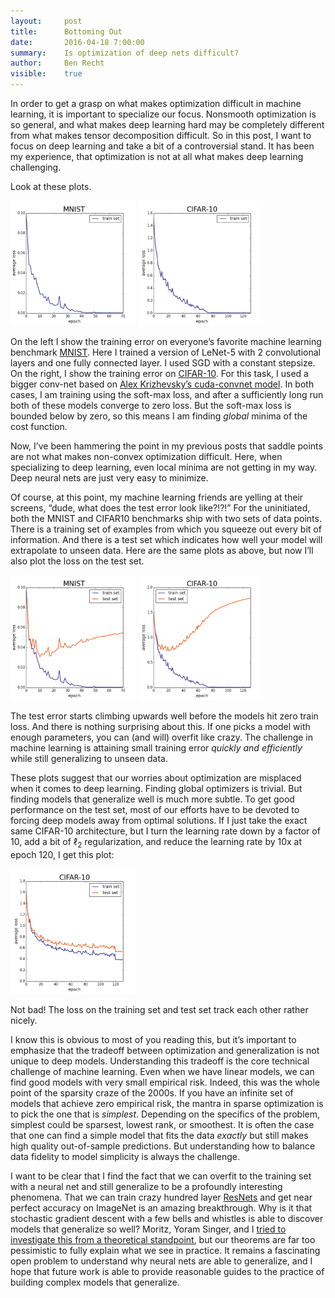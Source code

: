 ```yaml
---
layout:     post
title:      Bottoming Out
date:       2016-04-18 7:00:00
summary:    Is optimization of deep nets difficult?
author:     Ben Recht
visible:    true
---
```


In order to get a grasp on what makes optimization difficult in machine learning, it is important to specialize our focus.  Nonsmooth optimization is so general, and what makes deep learning hard may be completely different from what makes tensor decomposition difficult.  So in this post, I want to focus on deep learning and take a bit of a controversial stand.  It has been my experience, that optimization is not at all what makes deep learning challenging.

Look at these plots.

<img src="/assets/deepfit/mnist_train.png" alt="Train error on MNIST" width=200/>
<img src="/assets/deepfit/cifar10_train.png" alt="Train error on CIFAR10" width=200/>

On the left I show the training error on everyone’s favorite machine learning benchmark [MNIST](http://yann.lecun.com/exdb/mnist/).  Here I trained a version of LeNet-5 with 2 convolutional layers and one fully connected layer.  I used SGD with a constant stepsize.  On the right, I show the training error on [CIFAR-10](https://www.cs.toronto.edu/~kriz/cifar.html).  For this task, I used a bigger conv-net based on [Alex Krizhevsky’s cuda-convnet model](https://code.google.com/p/cuda-convnet/source/browse/trunk/example-layers/layers-18pct.cfg).  In both cases, I am training using the soft-max loss, and after a sufficiently long run both of these models converge to zero loss.  But the soft-max loss is bounded below by zero, so this means I am finding *global* minima of the cost function.

Now, I’ve been hammering the point in my previous posts that saddle points are not what makes non-convex optimization difficult.  Here, when specializing to deep learning, even local minima are not getting in my way.  Deep neural nets are just very easy to minimize.

Of course, at this point, my machine learning friends are yelling at their screens, “dude, what does the test error look like?!?!”  For the uninitiated, both the MNIST and CIFAR10 benchmarks ship with two sets of data points. There is a training set of examples from which you squeeze out every bit of information.  And there is a test set which indicates how well your model will extrapolate to unseen data.  Here are the same plots as above, but now I’ll also plot the loss on the test set.

<img src="/assets/deepfit/mnist_train_and_test.png" alt="Train vs Test error on MNIST" width=200/>
<img src="/assets/deepfit/cifar10_train_and_test.png" alt="Train vs Test error on CIFAR10" width=200/>

The test error starts climbing upwards well before the models hit zero train loss.  And there is nothing surprising about this.  If one picks a model with enough parameters, you can (and will) overfit like crazy.  The challenge in machine learning is attaining small training error *quickly and efficiently* while still generalizing to unseen data.

These plots suggest that our worries about optimization are misplaced when it comes to deep learning.  Finding global optimizers is trivial.  But finding models that generalize well is much more subtle.  To get good performance on the test set, most of our efforts have to be devoted to forcing deep models away from optimal solutions.  If I just take the exact same CIFAR-10 architecture, but I turn the learning rate down by a factor of 10, add a bit of $\ell_2$ regularization, and reduce the learning rate by 10x at epoch 120, I get this plot:

<img src="/assets/deepfit/cifar10_alexnet_train_and_test.png" alt="Train vs test error on CIFAR10 with regularization" width=200/>

Not bad!  The loss on the training set and test set track each other rather nicely.  

I know this is obvious to most of you reading this, but it’s important to emphasize that the tradeoff between optimization and generalization is not unique to deep models.  Understanding this tradeoff is the core technical challenge of machine learning.  Even when we have linear models, we can find good models with very small empirical risk.  Indeed, this was the whole point of the sparsity craze of the 2000s.  If you have an infinite set of models that achieve zero empirical risk, the mantra in sparse optimization is to pick the one that is *simplest*.   Depending on the specifics of the problem, simplest could be sparsest, lowest rank, or smoothest.  It is often the case that one can find a simple model that fits the data *exactly* but still makes high quality out-of-sample predictions.  But understanding how to balance data fidelity to model simplicity is always the challenge.

I want to be clear that I find the fact that we can overfit to the training set with a neural net and still generalize to be a profoundly interesting phenomena.  That we can train crazy hundred layer [ResNets](http://arxiv.org/abs/1512.03385) and get near perfect accuracy on ImageNet is an amazing breakthrough.  Why is it that stochastic gradient descent with a few bells and whistles is able to discover models that generalize so well? Moritz, Yoram Singer, and I [tried to investigate this from a theoretical standpoint](http://arxiv.org/abs/1509.01240), but our theorems are far too pessimistic to fully explain what we see in practice.  It remains a fascinating open problem to understand why neural nets are able to generalize, and I hope that future work is able to provide reasonable guides to the practice of building complex models that generalize.

